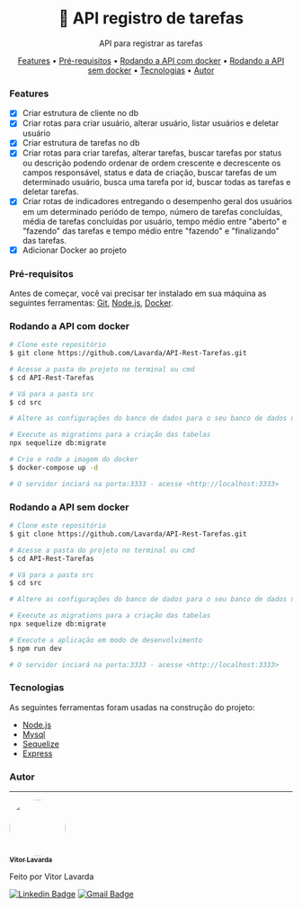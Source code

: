 <h1 align="center">
    <a>🔗 API registro de tarefas </a>
</h1>

<p align="center">API para registrar as tarefas</p>

<p align="center">
  <a href="#features">Features</a> •
  <a href="#pré-requisitos">Pré-requisitos</a> •
  <a href="#rodando-a-api-com-docker">Rodando a API com docker</a> •
  <a href="#rodando-a-api-sem-docker">Rodando a API sem docker</a> •  
  <a href="#tecnologias">Tecnologias</a> •
  <a href="#autor">Autor</a>
</p>

### Features

- [x] Criar estrutura de cliente no db
- [x] Criar rotas para criar usuário, alterar usuário, listar usuários e deletar usuário
- [x] Criar estrutura de tarefas no db
- [x] Criar rotas para criar tarefas, alterar tarefas, buscar tarefas por status ou descrição podendo ordenar de ordem crescente e decrescente os campos responsável, status e data de criação, buscar tarefas de um determinado usuário, busca uma tarefa por id, buscar todas as tarefas e deletar tarefas. 
- [x] Criar rotas de indicadores entregando o desempenho geral dos usuários em um determinado periódo de tempo, número de tarefas concluídas, média de tarefas concluídas por usuário, tempo médio entre "aberto" e "fazendo" das tarefas e tempo médio entre "fazendo" e "finalizando" das tarefas.
- [x] Adicionar Docker ao projeto

### Pré-requisitos

Antes de começar, você vai precisar ter instalado em sua máquina as seguintes ferramentas:
[Git](https://git-scm.com), [Node.js](https://nodejs.org/en/), [Docker](https://www.docker.com/get-started). 

### Rodando a API com docker

```bash
# Clone este repositório
$ git clone https://github.com/Lavarda/API-Rest-Tarefas.git

# Acesse a pasta do projeto no terminal ou cmd
$ cd API-Rest-Tarefas

# Vá para a pasta src
$ cd src

# Altere as configurações do banco de dados para o seu banco de dados no arquivo database/config/config.js

# Execute as migrations para a criação das tabelas
npx sequelize db:migrate

# Crie e rode a imagem do docker
$ docker-compose up -d

# O servidor inciará na porta:3333 - acesse <http://localhost:3333>
```

### Rodando a API sem docker

```bash
# Clone este repositório
$ git clone https://github.com/Lavarda/API-Rest-Tarefas.git

# Acesse a pasta do projeto no terminal ou cmd
$ cd API-Rest-Tarefas

# Vá para a pasta src
$ cd src

# Altere as configurações do banco de dados para o seu banco de dados no arquivo database/config/config.js e altere o host para 'localhost'

# Execute as migrations para a criação das tabelas
npx sequelize db:migrate

# Execute a aplicação em modo de desenvolvimento
$ npm run dev

# O servidor inciará na porta:3333 - acesse <http://localhost:3333>
```

### Tecnologias

As seguintes ferramentas foram usadas na construção do projeto:

- [Node.js](https://nodejs.org/en/)
- [Mysql](https://www.mysql.com/)
- [Sequelize](https://sequelize.org)
- [Express](https://expressjs.com/pt-br/)

### Autor
---

<a href="github/Lavarda">
 <img style="border-radius: 50%;" src="https://avatars2.githubusercontent.com/u/43797265?s=400&u=e5b9bba154f27fb5572e5cf747dbb57d3ca923e6&v=4" width="100px;" alt=""/>
 <br />
 <sub><b>Vitor Lavarda</b></sub>
</a> 

Feito por Vitor Lavarda

[![Linkedin Badge](https://img.shields.io/badge/-Vitor-blue?style=flat-square&logo=Linkedin&logoColor=white&link=https://www.linkedin.com/in/vitor-lavarda-00a776177/)](https://www.linkedin.com/in/vitor-lavarda-00a776177/) 
[![Gmail Badge](https://img.shields.io/badge/-vitorlavarda.souza@gmail.com-c14438?style=flat-square&logo=Gmail&logoColor=white&link=mailto:vitorlavarda.souza@gmail.com)](mailto:vitorlavarda.souza@gmail.com)
